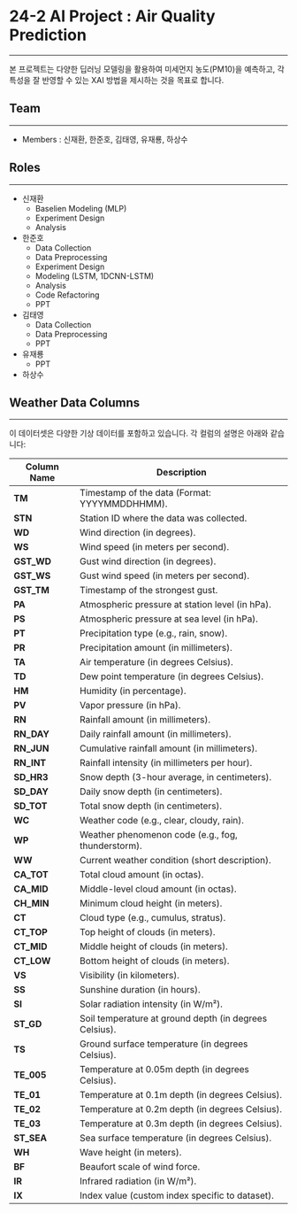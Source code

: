 # 24-2 AI Project : Air Quality Prediction
---
본 프로젝트는 다양한 딥러닝 모델링을 활용하여 미세먼지 농도(PM10)을 예측하고, 각 특성을 잘 반영할 수 있는 XAI 방법을 제시하는 것을 목표로 합니다.

## Team
---
- Members : 신재환, 한준호, 김태영, 유재룡, 하상수

## Roles
---
- 신재환
    - Baselien Modeling (MLP)
    - Experiment Design
    - Analysis
- 한준호
    - Data Collection
    - Data Preprocessing
    - Experiment Design
    - Modeling (LSTM, 1DCNN-LSTM)
    - Analysis
    - Code Refactoring
    - PPT
- 김태영
    - Data Collection
    - Data Preprocessing
    - PPT
- 유재룡
    - PPT
- 하상수

## Weather Data Columns
---
이 데이터셋은 다양한 기상 데이터를 포함하고 있습니다. 각 컬럼의 설명은 아래와 같습니다:

| Column Name | Description |
|-------------|-------------|
| **TM**      | Timestamp of the data (Format: YYYYMMDDHHMM). |
| **STN**     | Station ID where the data was collected. |
| **WD**      | Wind direction (in degrees). |
| **WS**      | Wind speed (in meters per second). |
| **GST_WD**  | Gust wind direction (in degrees). |
| **GST_WS**  | Gust wind speed (in meters per second). |
| **GST_TM**  | Timestamp of the strongest gust. |
| **PA**      | Atmospheric pressure at station level (in hPa). |
| **PS**      | Atmospheric pressure at sea level (in hPa). |
| **PT**      | Precipitation type (e.g., rain, snow). |
| **PR**      | Precipitation amount (in millimeters). |
| **TA**      | Air temperature (in degrees Celsius). |
| **TD**      | Dew point temperature (in degrees Celsius). |
| **HM**      | Humidity (in percentage). |
| **PV**      | Vapor pressure (in hPa). |
| **RN**      | Rainfall amount (in millimeters). |
| **RN_DAY**  | Daily rainfall amount (in millimeters). |
| **RN_JUN**  | Cumulative rainfall amount (in millimeters). |
| **RN_INT**  | Rainfall intensity (in millimeters per hour). |
| **SD_HR3**  | Snow depth (3-hour average, in centimeters). |
| **SD_DAY**  | Daily snow depth (in centimeters). |
| **SD_TOT**  | Total snow depth (in centimeters). |
| **WC**      | Weather code (e.g., clear, cloudy, rain). |
| **WP**      | Weather phenomenon code (e.g., fog, thunderstorm). |
| **WW**      | Current weather condition (short description). |
| **CA_TOT**  | Total cloud amount (in octas). |
| **CA_MID**  | Middle-level cloud amount (in octas). |
| **CH_MIN**  | Minimum cloud height (in meters). |
| **CT**      | Cloud type (e.g., cumulus, stratus). |
| **CT_TOP**  | Top height of clouds (in meters). |
| **CT_MID**  | Middle height of clouds (in meters). |
| **CT_LOW**  | Bottom height of clouds (in meters). |
| **VS**      | Visibility (in kilometers). |
| **SS**      | Sunshine duration (in hours). |
| **SI**      | Solar radiation intensity (in W/m²). |
| **ST_GD**   | Soil temperature at ground depth (in degrees Celsius). |
| **TS**      | Ground surface temperature (in degrees Celsius). |
| **TE_005**  | Temperature at 0.05m depth (in degrees Celsius). |
| **TE_01**   | Temperature at 0.1m depth (in degrees Celsius). |
| **TE_02**   | Temperature at 0.2m depth (in degrees Celsius). |
| **TE_03**   | Temperature at 0.3m depth (in degrees Celsius). |
| **ST_SEA**  | Sea surface temperature (in degrees Celsius). |
| **WH**      | Wave height (in meters). |
| **BF**      | Beaufort scale of wind force. |
| **IR**      | Infrared radiation (in W/m²). |
| **IX**      | Index value (custom index specific to dataset). |
